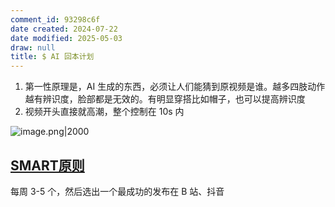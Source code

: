 ```yaml
---
comment_id: 93298c6f
date created: 2024-07-22
date modified: 2025-05-03
draw: null
title: $ AI 回本计划
---
```

1. 第一性原理是，AI 生成的东西，必须让人们能猜到原视频是谁。越多四肢动作越有辨识度，脸部都是无效的。有明显穿搭比如帽子，也可以提高辨识度
2. 视频开头直接就高潮，整个控制在 10s 内

![image.png|2000](https://imagehosting4picgo.oss-cn-beijing.aliyuncs.com/imagehosting/fix-dir%2Fpicgo%2Fpicgo-clipboard-images%2F2024%2F07%2F22%2F01-03-06-dc95c3279a1360767d702150be6324f4-20240722010304-fb6f4a.png)

## [SMART原则](SMART原则.md)

每周 3-5 个，然后选出一个最成功的发布在 B 站、抖音
